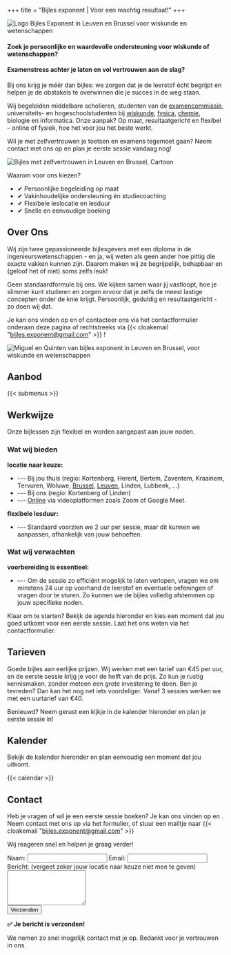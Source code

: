 +++
title = "Bijles exponent | Voor een machtig resultaat!"
+++

<div class="main-image-wrapper-crop">
  <img src="/images/logo_4.png" alt="Logo Bijles Exponent in Leuven en Brussel voor wiskunde en wetenschappen" class="main-image-logo">
</div>

#### Zoek je persoonlijke en waardevolle ondersteuning voor wiskunde of wetenschappen?

#### Examenstress achter je laten en vol vertrouwen aan de slag?

Bij ons krijg je méér dan bijles: we zorgen dat je de leerstof écht begrijpt en helpen je de obstakels te overwinnen die je succes in de weg staan.

Wij begeleiden middelbare scholieren, studenten van de [examencommissie](/examencommissie/), universiteits- en hogeschoolstudenten bij [wiskunde](/wiskunde/), [fysica](/fysica/), [chemie](/chemie/), biologie en informatica. Onze aanpak? Op maat, resultaatgericht en flexibel – online of fysiek, hoe het voor jou het beste werkt.

Wil je met zelfvertrouwen je toetsen en examens tegemoet gaan? Neem contact met ons op en plan je eerste sessie vandaag nog!

<div class="main-image-wrapper">
  <img src="/images/bijles.png" alt="Bijles met zelfvertrouwen in Leuven en Brussel, Cartoon" class="main-image">
</div>

Waarom voor ons kiezen?  

- <span class="green-check">✔</span> Persoonlijke begeleiding op maat  
- <span class="green-check">✔</span> Vakinhoudelijke ondersteuning én studiecoaching  
- <span class="green-check">✔</span> Flexibele leslocatie en lesduur  
- <span class="green-check">✔</span> Snelle en eenvoudige boeking

## Over Ons

Wij zijn twee gepassioneerde bijlesgevers met een diploma in de ingenieurswetenschappen - en ja, wij weten als geen ander hoe pittig die exacte vakken kunnen zijn. Daarom maken wij ze begrijpelijk, behapbaar en (geloof het of niet) soms zelfs leuk!

Geen standaardformule bij ons. We kijken samen waar jij vastloopt, hoe je slimmer kunt studeren en zorgen ervoor dat je zelfs de meest lastige concepten onder de knie krijgt. Persoonlijk, geduldig en resultaatgericht - zo doen wij dat.

Je kan ons vinden op
<a href="https://www.facebook.com/people/Bijlesbureau-Exponent/61575124484823/?rdid=krWaxdhwk6D7Xnbz&share_url=https%3A%2F%2Fwww.facebook.com%2Fshare%2F1ATMcysiAc%2F" target="_blank">
  <i class="fab fa-facebook fa-lg"></i>
</a>
en
<a href="https://www.instagram.com/bijles_exponent/?igsh=bWc4c3RybnBrZnMz#" target="_blank">
  <i class="fab fa-instagram fa-lg"></i>
</a> of contacteer ons via het contactformulier onderaan deze pagina of rechtstreeks via {{< cloakemail "bijles.exponent@gmail.com" >}} !

<div class="main-image-wrapper">
  <img loading="lazy" src="/images/hmm_IMG_7269.JPG" alt="Miguel en Quinten van bijles exponent in Leuven en Brussel, voor wiskunde en wetenschappen" class="main-image">
</div>

## Aanbod

{{< submenus >}}

## Werkwijze

Onze bijlessen zijn flexibel en worden aangepast aan jouw noden.

### Wat wij bieden

**locatie naar keuze:**

- --- Bij jou thuis (regio: Kortenberg, Herent, Bertem, Zaventem, Kraainem, Tervuren, Woluwe, [Brussel](/bijles-brussel/), [Leuven](/bijles-leuven/), Linden, Lubbeek, ...)
- --- Bij ons (regio: Kortenberg of Linden)
- --- [Online](/online-bijles/) via videoplatformen zoals Zoom of Google Meet.

**flexibele lesduur:**

- --- Standaard voorzien we 2 uur per sessie, maar dit kunnen we aanpassen, afhankelijk van jouw behoeften.

### Wat wij verwachten

**voorbereiding is essentieel:**

- –-- Om de sessie zo efficiënt mogelijk te laten verlopen, vragen we om minstens 24 uur op voorhand de leerstof en eventuele oefeningen of vragen door te sturen. Zo kunnen we de bijles volledig afstemmen op jouw specifieke noden.

Klaar om te starten? Bekijk de agenda hieronder en kies een moment dat jou goed uitkomt voor een eerste sessie. Laat het ons weten via het contactformulier.

## Tarieven

Goede bijles aan eerlijke prijzen. Wij werken met een tarief van €45 per uur, en de eerste sessie krijg je voor de helft van de prijs. Zo kun je rustig kennismaken, zonder meteen een grote investering te doen.
Ben je tevreden? Dan kan het nog net iets voordeliger. Vanaf 3 sessies werken we met een uurtarief van €40.

Benieuwd? Neem gerust een kijkje in de kalender hieronder en plan je eerste sessie in!

## Kalender

Bekijk de kalender hieronder en plan eenvoudig een moment dat jou uitkomt.

{{< calendar >}}

## Contact

Heb je vragen of wil je een eerste sessie boeken? Je kan ons vinden op
<a href="https://www.facebook.com/people/Bijlesbureau-Exponent/61575124484823/?rdid=krWaxdhwk6D7Xnbz&share_url=https%3A%2F%2Fwww.facebook.com%2Fshare%2F1ATMcysiAc%2F" target="_blank">
  <i class="fab fa-facebook fa-lg"></i>
</a>
en
<a href="https://www.instagram.com/bijles_exponent/?igsh=bWc4c3RybnBrZnMz#" target="_blank">
  <i class="fab fa-instagram fa-lg"></i>
</a>.
Neem contact met ons op via het formulier, of stuur een mailtje naar {{< cloakemail "bijles.exponent@gmail.com" >}}

Wij reageren snel en helpen je graag verder!

<form action="https://api.web3forms.com/submit" method="POST" id="form" class="contact-form">
  <input type="hidden" name="access_key" value="e49caaca-5fa5-4088-86ed-99342817daa0">
  <label for="name">Naam:</label>
  <input type="text" name="name" required>
  <label for="email">Email:</label>
  <input type="email" name="email" required>
  <label for="message">Bericht: (vergeet zeker jouw locatie naar keuze niet mee te geven)</label>
  <textarea name="message" rows="5" required></textarea>
  <div class="captcha-wrapper">
    <div class="h-captcha" data-captcha="true"></div>
  </div>
  <p id="captcha-error" class="form-error" style="display: none;">Gelieve de captcha in te vullen.</p>
  <button type="submit">Verzenden</button>
</form>
<div id="success-message" class="form-success">
  <div><strong>✅ Je bericht is verzonden!</strong></div>
  <p>We nemen zo snel mogelijk contact met je op. Bedankt voor je vertrouwen in ons.</p>
</div>
